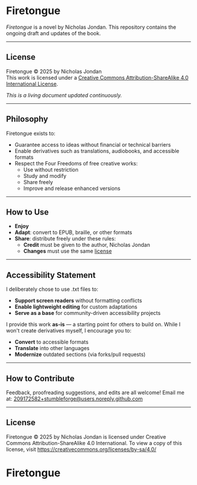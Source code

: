 # Firetongue

_Firetongue_ is a novel by Nicholas Jondan. This repository contains the ongoing draft and updates of the book.

---

## License

Firetongue © 2025 by Nicholas Jondan  
This work is licensed under a [Creative Commons Attribution-ShareAlike 4.0 International License](https://creativecommons.org/licenses/by-sa/4.0/).

_This is a living document updated continuously._

---

## Philosophy

Firetongue exists to:

- Guarantee access to ideas without financial or technical barriers
- Enable derivatives such as translations, audiobooks, and accessible formats
- Respect the Four Freedoms of free creative works:
  - Use without restriction
  - Study and modify
  - Share freely
  - Improve and release enhanced versions

---

## How to Use

- **Enjoy**
- **Adapt**: convert to EPUB, braille, or other formats
- **Share**: distribute freely under these rules:
  - **Credit** must be given to the author, Nicholas Jondan
  - **Changes** must use the same [license](https://creativecommons.org/licenses/by-sa/4.0/)

---

## Accessibility Statement

I deliberately chose to use .txt files to:

- **Support screen readers** without formatting conflicts
- **Enable lightweight editing** for custom adaptations
- **Serve as a base** for community-driven accessibility projects

I provide this work **as-is** — a starting point for others to build on. While I won't create derivatives myself, I encourage you to:

- **Convert** to accessible formats
- **Translate** into other languages
- **Modernize** outdated sections (via forks/pull requests)

---

## How to Contribute

Feedback, proofreading suggestions, and edits are all welcome! Email me at: 209172582+stumbleforge@users.noreply.github.com

---

## License

Firetongue © 2025 by Nicholas Jondan is licensed under Creative Commons Attribution-ShareAlike 4.0 International. To view a copy of this license, visit https://creativecommons.org/licenses/by-sa/4.0/
# Firetongue
